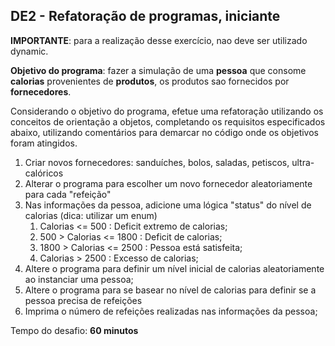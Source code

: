 ## DE2 - Refatoração de programas, iniciante

**IMPORTANTE**: para a realização desse exercício, nao deve ser utilizado dynamic.

**Objetivo do programa**: fazer a simulação de uma **pessoa** que consome **calorias** provenientes de **produtos**, os
produtos sao fornecidos por **fornecedores**.

Considerando o objetivo do programa, efetue uma refatoração utilizando os conceitos de orientação a objetos, completando
os requisitos especificados abaixo, utilizando comentários para demarcar no código onde os objetivos foram atingidos.

1. Criar novos fornecedores: sanduíches, bolos, saladas, petiscos, ultra-calóricos
2. Alterar o programa para escolher um novo fornecedor aleatoriamente para cada "refeição"
3. Nas informações da pessoa, adicione uma lógica "status" do nível de calorias (dica: utilizar um enum)
    1. Calorias <= 500 : Deficit extremo de calorias;
    2. 500 > Calorias <= 1800 : Deficit de calorias;
    3. 1800 > Calorias <= 2500 : Pessoa está satisfeita;
    4. Calorias > 2500 : Excesso de calorias;
4. Altere o programa para definir um nível inicial de calorias aleatoriamente ao instanciar uma pessoa;
5. Altere o programa para se basear no nível de calorias para definir se a pessoa precisa de refeições
6. Imprima o número de refeições realizadas nas informações da pessoa;

Tempo do desafio: __60 minutos__

